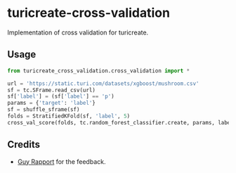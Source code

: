 # turicreate-cross-validation
Implementation  of cross validation for turicreate.


## Usage
```python
from turicreate_cross_validation.cross_validation import *

url = 'https://static.turi.com/datasets/xgboost/mushroom.csv'
sf = tc.SFrame.read_csv(url)
sf['label'] = (sf['label'] == 'p')
params = {'target': 'label'}
sf = shuffle_sframe(sf)
folds = StratifiedKFold(sf, 'label', 5)
cross_val_score(folds, tc.random_forest_classifier.create, params, label='label')
```

## Credits
* [Guy Rapport](https://github.com/guy4261) for the feedback.
